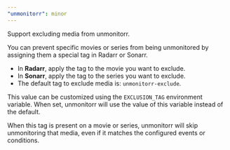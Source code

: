 ```yaml
---
"unmonitorr": minor
---
```


Support excluding media from unmonitorr. 

You can prevent specific movies or series from being unmonitored by assigning them a special tag in Radarr or Sonarr.

- In **Radarr**, apply the tag to the movie you want to exclude.
- In **Sonarr**, apply the tag to the series you want to exclude.
- The default tag to exclude media is: `unmonitorr-exclude`.

This value can be customized using the `EXCLUSION_TAG` environment variable. When set, unmonitorr will use the value of this variable instead of the default.

When this tag is present on a movie or series, unmonitorr will skip unmonitoring that media, even if it matches the configured events or conditions.
